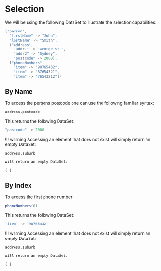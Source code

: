 # Selection

We will be using the following DataSet to illustrate the selection capabilities:

```Scala
("person",
  "firstName" -> "John",
  "lastName" -> "Smith",
  ("address",
    "addr1" -> "George St.",
    "addr2" -> "Sydney",
    "postcode" -> 2000),
  ["phoneNumbers",
    "item" -> "98765432",
    "item" -> "87654321",
    "item" -> "76543212"])
```


## By Name

To access the persons postcode one can use the following familiar syntax:

```Scala
address.postcode
```

This returns the following DataSet:

```Scala
"postcode" -> 2000
```

!!! warning
    Accessing an element that does not exist will simply return an empty DataSet:

    address.suburb

    will return an empty DataSet:

    ( )

## By Index
To access the first phone number:

```Scala
phoneNumbers(0)
```

This returns the following DataSet:

```Scala
"item" -> "98765432"
```

!!! warning
    Accessing an element that does not exist will simply return an empty DataSet:

    address.suburb

    will return an empty DataSet:

    ( )
